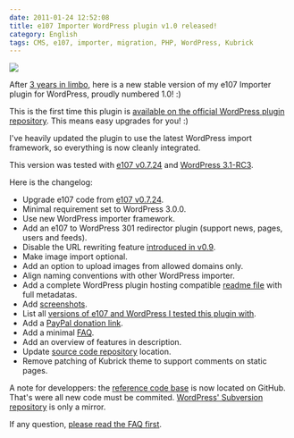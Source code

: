 ```yaml
---
date: 2011-01-24 12:52:08
title: e107 Importer WordPress plugin v1.0 released!
category: English
tags: CMS, e107, importer, migration, PHP, WordPress, Kubrick
---
```


![](/uploads/2011/e107-importer-configuration-screen.png)

After
[3 years in limbo](https://kevin.deldycke.com/2008/01/e107-to-wordpress-migration-v09-plug-in-released/),
here is a new stable version of my e107 Importer plugin for WordPress, proudly
numbered 1.0! :)

This is the first time this plugin is
[available on the official WordPress plugin repository](https://wordpress.org/extend/plugins/e107-importer/).
This means easy upgrades for you! :)

I've heavily updated the plugin to use the latest WordPress import framework, so
everything is now cleanly integrated.

This version was tested with [e107 v0.7.24](https://e107.org/news.php?item.877)
and
[WordPress 3.1-RC3](https://wordpress.org/news/2011/01/wordpress-3-1-release-candidate-3/).

Here is the changelog:

  * Upgrade e107 code from [e107 v0.7.24](https://e107.org/news.php?item.877).
  * Minimal requirement set to WordPress 3.0.0.
  * Use new WordPress importer framework.
  * Add an e107 to WordPress 301 redirector plugin (support news, pages, users
    and feeds).
  * Disable the URL rewriting feature
    [introduced in v0.9](https://kevin.deldycke.com/2008/01/e107-to-wordpress-migration-v09-plug-in-released/).
  * Make image import optional.
  * Add an option to upload images from allowed domains only.
  * Align naming conventions with other WordPress importer.
  * Add a complete WordPress plugin hosting compatible
    [readme file](https://github.com/kdeldycke/e107-importer/blob/master/readme.txt) with full metadatas.
  * Add
    [screenshots](https://wordpress.org/extend/plugins/e107-importer/screenshots/).
  * List all
    [versions of e107 and WordPress I tested this plugin with](https://wordpress.org/extend/plugins/e107-importer/other_notes/).
  * Add a
    [PayPal donation link](https://www.paypal.com/cgi-bin/webscr?cmd=_s-xclick&hosted_button_id=XEXREDEHXSQUJ).
  * Add a minimal [FAQ](https://wordpress.org/extend/plugins/e107-importer/faq/).
  * Add an overview of features in description.
  * Update [source code repository](https://github.com/kdeldycke/e107-importer)
    location.
  * Remove patching of Kubrick theme to support comments on static pages.

A note for developpers: the
[reference code base](https://github.com/kdeldycke/e107-importer) is now located
on GitHub. That's were all new code must be commited.
[WordPress' Subversion repository](https://plugins.trac.wordpress.org/browser/e107-importer/)
is only a mirror.

If any question,
[please read the FAQ first](https://wordpress.org/extend/plugins/e107-importer/faq/).
